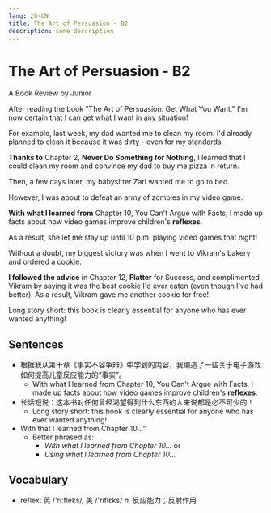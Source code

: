 ```yaml
---
lang: zh-CN
title: The Art of Persuasion - B2
description: some description
---
```


# The Art of Persuasion - B2

A Book Review by Junior

After reading the book "The Art of Persuasion: Get What You Want," I'm now certain that I can get what I want in any situation!

For example, last week, my dad wanted me to clean my room. I'd already planned to clean it because it was dirty - even for my standards.

**Thanks to** Chapter 2, **Never Do Something for Nothing**, I learned that I could clean my room and convince my dad to buy me pizza in return.

Then, a few days later, my babysitter Zari wanted me to go to bed.

However, I was about to defeat an army of zombies in my video game.

**With what I learned from** Chapter 10, You Can't Argue with Facts, I made up facts about how video games improve children's **reflexes**.

As a result, she let me stay up until 10 p.m. playing video games that night!

Without a doubt, my biggest victory was when I went to Vikram's bakery and ordered a cookie.

**I followed the advice** in Chapter 12, **Flatter** for Success, and complimented Vikram by saying it was the best cookie I'd ever eaten (even though I've had better). As a result, Vikram gave me another cookie for free!

Long story short: this book is clearly essential for anyone who has ever wanted anything!

## Sentences

- 根据我从第十章《事实不容争辩》中学到的内容，我编造了一些关于电子游戏如何提高儿童反应能力的“事实”。
  - With what I learned from Chapter 10, You Can't Argue with Facts, I made up facts about how video games improve children's **reflexes**.
- 长话短说：这本书对任何曾经渴望得到什么东西的人来说都是必不可少的！
  - Long story short: this book is clearly essential for anyone who has ever wanted anything!
- With that I learned from Chapter 10...”
  - Better phrased as:
    - _With what I learned from Chapter 10..._ or
    - _Using what I learned from Chapter 10..._

## Vocabulary

- reflex: 英 /'riːfleks/, 美 /'riflɛks/ _n._ 反应能力；反射作用
